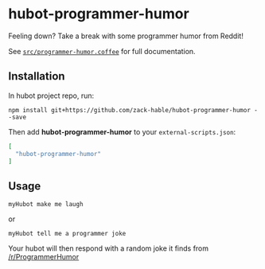 # hubot-programmer-humor

Feeling down?  Take a break with some programmer humor from Reddit!

See [`src/programmer-humor.coffee`](src/programmer-humor.coffee) for full documentation.

## Installation

In hubot project repo, run:

`npm install git+https://github.com/zack-hable/hubot-programmer-humor --save`

Then add **hubot-programmer-humor** to your `external-scripts.json`:

```json
[
  "hubot-programmer-humor"
]
```

## Usage

```
myHubot make me laugh
```
or
```
myHubot tell me a programmer joke
```

Your hubot will then respond with a random joke it finds from [/r/ProgrammerHumor](https://reddit.com/r/programmerhumor)